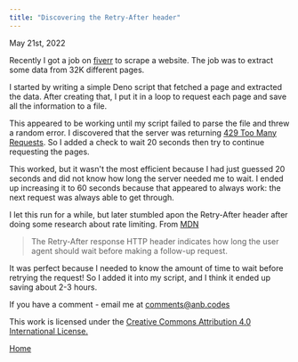 ```yaml
---
title: "Discovering the Retry-After header"
---
```


May 21st, 2022

Recently I got a job on [fiverr](https://www.fiverr.com/users/anbcodes) to
scrape a website. The job was to extract some data from 32K different pages.

I started by writing a simple Deno script that fetched a page and extracted the
data. After creating that, I put it in a loop to request each page and save all
the information to a file.

This appeared to be working until my script failed to parse the file and threw a
random error. I discovered that the server was returning
[429 Too Many Requests](https://developer.mozilla.org/en-US/docs/Web/HTTP/Status/429).
So I added a check to wait 20 seconds then try to continue requesting the pages.

This worked, but it wasn\'t the most efficient because I had just guessed 20
seconds and did not know how long the server needed me to wait. I ended up
increasing it to 60 seconds because that appeared to always work: the next
request was always able to get through.

I let this run for a while, but later stumbled apon the Retry-After header after
doing some research about rate limiting. From
[MDN](https://developer.mozilla.org/en-US/docs/Web/HTTP/Headers/Retry-After)

> The Retry-After response HTTP header indicates how long the user agent should
> wait before making a follow-up request.

It was perfect because I needed to know the amount of time to wait before
retrying the request! So I added it into my script, and I think it ended up
saving about 2-3 hours.

If you have a comment - email me at <comments@anb.codes>

This work is licensed under the
[Creative Commons Attribution 4.0 International
License.](http://creativecommons.org/licenses/by/4.0/)

[Home](/)
